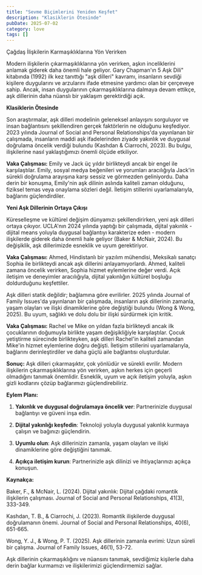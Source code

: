 ```yaml
---
title: "Sevme Biçimlerini Yeniden Keşfet"
description: "Klasiklerin Ötesinde"
pubDate: 2025-07-02
category: love
tags: []
---
```


Çağdaş İlişkilerin Karmaşıklıklarına Yön Verirken

Modern ilişkilerin çıkarmaşıklıklarına yön verirken, aşkın inceliklerini anlamak giderek daha önemli hale geliyor. Gary Chapman'ın 5 Aşk Dili" kitabında (1992) ilk kez tanıttığı "aşk dilleri" kavramı, insanların sevdiği kişilere duygularını ve arzularını ifade etmesine yardımcı olan bir çerçeveye sahip. Ancak, insan duygularının çıkarmaşıklıklarına dalmaya devam ettikçe, aşk dillerinin daha nüanslı bir yaklaşım gerektirdiği açık.

**Klasiklerin Ötesinde**

Son araştırmalar, aşk dilleri modelinin geleneksel anlayışını sorguluyor ve insan bağlantısını şekillendiren gerçek faktörlerin ne olduğunu keşfediyor. 2023 yılında Journal of Social and Personal Relationships'da yayınlanan bir çalışmada, insanların maddi aşk ifadelerinden ziyade yakınlık ve duygusal doğrulama öncelik verdiği bulundu (Kashdan & Ciarrochi, 2023). Bu bulgu, ilişkilerine nasıl yaklaştığımızı önemli ölçüde etkiliyor.

**Vaka Çalışması:** Emily ve Jack üç yıldır birlikteydi ancak bir engel ile karşılaştılar. Emily, sosyal medya beğenileri ve yorumları aracılığıyla Jack'in sürekli doğrulama arayışına karşı sessiz ve görmezden geliniyordu. Daha derin bir konuşma, Emily'nin aşk dilinin aslında kaliteli zaman olduğunu, fiziksel temas veya onaylama sözleri değil. İletişim stillerini uyarlamalarıyla, bağlarını güçlendirdiler.

**Yeni Aşk Dillerinin Ortaya Çıkışı**

Küreselleşme ve kültürel değişim dünyamızı şekillendirirken, yeni aşk dilleri ortaya çıkıyor. UCLA'nın 2024 yılında yaptığı bir çalışmada, dijital yakınlık - dijital means yoluyla duygusal bağlantıyı karakterize eden - modern ilişkilerde giderek daha önemli hale geliyor (Baker & McNair, 2024). Bu değişiklik, aşk dillerimizde esneklik ve uyum gerektiriyor.

**Vaka Çalışması:** Ahmed, Hindistanlı bir yazılım mühendisi, Meksikalı sanatçı Sophia ile birlikteydi ancak aşk dillerini anlayamıyorlardı. Ahmed, kaliteli zamana öncelik verirken, Sophia hizmet eylemlerine değer verdi. Açık iletişim ve deneyimler aracılığıyla, dijital yakınlığın kültürel boşluğu doldurduğunu keşfettiler.

Aşk dilleri statik değildir; bağlamına göre evrilirler. 2025 yılında Journal of Family Issues'da yayınlanan bir çalışmada, insanların aşk dillerinin zamanla, yaşam olayları ve ilişki dinamiklerine göre değiştiği bulundu (Wong & Wong, 2025). Bu uyum, sağlıklı ve dolu dolu bir ilişki sürdürmek için kritik.

**Vaka Çalışması:** Rachel ve Mike on yıldan fazla birlikteydi ancak ilk çocuklarının doğumuyla birlikte yaşam değişikliğiyle karşılaştılar. Çocuk yetiştirme sürecinde birlikteyken, aşk dilleri Rachel'in kaliteli zamandan Mike'in hizmet eylemlerine doğru değişti. İletişim stillerini uyarlamalarıyla, bağlarını derinleştirdiler ve daha güçlü aile bağlantısı oluşturdular.

**Sonuç:** Aşk dilleri çıkarmaşıktır, çok yönlüdür ve sürekli evrilir. Modern ilişkilerin çıkarmaşıklıklarına yön verirken, aşkın herkes için geçerli olmadığını tanımak önemlidir. Esneklik, uyum ve açık iletişim yoluyla, aşkın gizli kodlarını çözüp bağlarımızı güçlendirebiliriz.

**Eylem Planı:**

1. **Yakınlık ve duygusal doğrulamaya öncelik ver**: Partnerinizle duygusal bağlantıyı ve güveni inşa edin.

2. **Dijital yakınlığı keşfedin**: Teknoloji yoluyla duygusal yakınlık kurmaya çalışın ve bağınızı güçlendirin.

3. **Uyumlu olun**: Aşk dillerinizin zamanla, yaşam olayları ve ilişki dinamiklerine göre değiştiğini tanımak.

4. **Açıkça iletişim kurun**: Partnerinizle aşk dilinizi ve ihtiyaçlarınızı açıkça konuşun.

**Kaynakça:**

Baker, F., & McNair, L. (2024). Dijital yakınlık: Dijital çağdaki romantik ilişkilerin çalışması. Journal of Social and Personal Relationships, 41(3), 333-349.

Kashdan, T. B., & Ciarrochi, J. (2023). Romantik ilişkilerde duygusal doğrulamanın önemi. Journal of Social and Personal Relationships, 40(6), 651-665.

Wong, Y. J., & Wong, P. T. (2025). Aşk dillerinin zamanla evrimi: Uzun süreli bir çalışma. Journal of Family Issues, 46(1), 53-72.

Aşk dillerinin çıkarmaşıklığını ve nüansını tanımak, sevdiğimiz kişilerle daha derin bağlar kurmamızı ve ilişkilerimizi güçlendirmemizi sağlar.